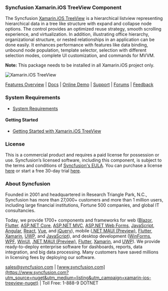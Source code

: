 ### Syncfusion Xamarin.iOS TreeView Component
The Syncfusion [Xamarin.iOS TreeView](https://www.syncfusion.com/xamarin-ios-ui-controls/treeview?utm_source=nuget&utm_medium=listing&utm_campaign=xamarin-ios-treeview-nuget) is a hierarchical listview representing hierarchical data in a tree like structure with expand and collapse node options. The control provides an optimized reuse strategy, smooth scrolling experience, and virtualization. In addition, illustrating office hierarchy, organizational structure, or nested relationships in an application can be done easily. It enhances performance with features like data binding, unbound node population, template selector, selection with different selection modes, complete UI customization, and commands for MVVM.

**Note:** This package needs to be installed in all Xamarin.iOS project only.

![Xamarin.iOS TreeView](https://cdn.syncfusion.com/nuget-readme/xamarin/xamarin-ios-treeview.png)

[Features Overview](https://www.syncfusion.com/xamarin-ios-ui-controls/treeview?utm_source=nuget&utm_medium=listing&utm_campaign=xamarin-ios-treeview-nuget) | [Docs](https://help.syncfusion.com/xamarin-ios/sftreeview/getting-started?utm_source=nuget&utm_medium=listing&utm_campaign=xamarin-ios-treeview-nuget) | [Online Demo](https://github.com/syncfusion/xamarin-demos?utm_source=nuget&utm_medium=listing&utm_campaign=xamarin-ios-treeview-nuget) | [Support](https://www.syncfusion.com/support/directtrac/incidents/newincident?utm_source=nuget&utm_medium=listing&utm_campaign=xamarin-ios-treeview-nuget) | [Forums](https://www.syncfusion.com/forums/xamarin.ios?utm_source=nuget&utm_medium=listing&utm_campaign=xamarin-ios-treeview-nuget) | [Feedback](https://www.syncfusion.com/feedback/xamarin-ios?utm_source=nuget&utm_medium=listing&utm_campaign=xamarin-ios-treeview-nuget)

### System Requirements

* [System Requirements](https://help.syncfusion.com/xamarin-ios/installation-and-upgrade/system-requirements?utm_source=nuget&utm_medium=listing&utm_campaign=xamarin-ios-treeview-nuget)

#### Getting Started

* [Getting Started with Xamarin.iOS TreeView](https://help.syncfusion.com/xamarin-ios/sftreeview/getting-started?utm_source=nuget&utm_medium=listing&utm_campaign=xamarin-ios-treeview-nuget)

### License

This is a commercial product and requires a paid license for possession or use. Syncfusion’s licensed software, including this component, is subject to the terms and conditions of [Syncfusion's EULA](https://www.syncfusion.com/eula/es/?utm_source=nuget&utm_medium=listing&utm_campaign=xamarin-ios-treeview-nuget). You can purchase a license [here](https://www.syncfusion.com/sales/products?utm_source=nuget&utm_medium=listing&utm_campaign=xamarin-ios-treeview-nuget) or start a free 30-day trial [here](https://www.syncfusion.com/account/manage-trials/start-trials?utm_source=nuget&utm_medium=listing&utm_campaign=xamarin-ios-treeview-nuget).

### About Syncfusion

Founded in 2001 and headquartered in Research Triangle Park, N.C., Syncfusion has more than 27,000+ customers and more than 1 million users, including large financial institutions, Fortune 500 companies, and global IT consultancies.
 
Today, we provide 1700+ components and frameworks for web ([Blazor](https://www.syncfusion.com/blazor-components?utm_source=nuget&utm_medium=listing&utm_campaign=xamarin-ios-treeview-nuget), [Flutter](https://www.syncfusion.com/flutter-widgets?utm_source=nuget&utm_medium=listing&utm_campaign=xamarin-ios-treeview-nuget), [ASP.NET Core](https://www.syncfusion.com/aspnet-core-ui-controls?utm_source=nuget&utm_medium=listing&utm_campaign=xamarin-ios-treeview-nuget), [ASP.NET MVC](https://www.syncfusion.com/aspnet-mvc-ui-controls?utm_source=nuget&utm_medium=listing&utm_campaign=xamarin-ios-treeview-nuget), [ASP.NET Web Forms](https://www.syncfusion.com/jquery/aspnet-webforms-ui-controls?utm_source=nuget&utm_medium=listing&utm_campaign=xamarin-ios-treeview-nuget), [JavaScript](https://www.syncfusion.com/javascript-ui-controls?utm_source=nuget&utm_medium=listing&utm_campaign=xamarin-ios-treeview-nuget), [Angular](https://www.syncfusion.com/angular-ui-components?utm_source=nuget&utm_medium=listing&utm_campaign=xamarin-ios-treeview-nuget), [React](https://www.syncfusion.com/react-ui-components?utm_source=nuget&utm_medium=listing&utm_campaign=xamarin-ios-treeview-nuget), [Vue](https://www.syncfusion.com/vue-ui-components?utm_source=nuget&utm_medium=listing&utm_campaign=xamarin-ios-treeview-nuget), and [jQuery](https://www.syncfusion.com/jquery-ui-widgets?utm_source=nuget&utm_medium=listing&utm_campaign=xamarin-ios-treeview-nuget)), mobile ([.NET MAUI (Preview)](https://www.syncfusion.com/maui-controls?utm_source=nuget&utm_medium=listing&utm_campaign=xamarin-ios-treeview-nuget), [Flutter](https://www.syncfusion.com/flutter-widgets?utm_source=nuget&utm_medium=listing&utm_campaign=xamarin-ios-treeview-nuget), [Xamarin](https://www.syncfusion.com/xamarin-ui-controls?utm_source=nuget&utm_medium=listing&utm_campaign=xamarin-ios-treeview-nuget), [UWP](https://www.syncfusion.com/uwp-ui-controls?utm_source=nuget&utm_medium=listing&utm_campaign=xamarin-ios-treeview-nuget), and [JavaScript](https://www.syncfusion.com/javascript-ui-controls?utm_source=nuget&utm_medium=listing&utm_campaign=xamarin-ios-treeview-nuget)), and desktop development ([WinForms](https://www.syncfusion.com/winforms-ui-controls?utm_source=nuget&utm_medium=listing&utm_campaign=xamarin-ios-treeview-nuget), [WPF](https://www.syncfusion.com/wpf-controls?utm_source=nuget&utm_medium=listing&utm_campaign=xamarin-ios-treeview-nuget), [WinUI](https://www.syncfusion.com/winui-controls?utm_source=nuget&utm_medium=listing&utm_campaign=xamarin-ios-treeview-nuget), [.NET MAUI (Preview)](https://www.syncfusion.com/maui-controls?utm_source=nuget&utm_medium=listing&utm_campaign=xamarin-ios-treeview-nuget), [Flutter](https://www.syncfusion.com/flutter-widgets?utm_source=nuget&utm_medium=listing&utm_campaign=xamarin-ios-treeview-nuget), [Xamarin](https://www.syncfusion.com/xamarin-ui-controls?utm_source=nuget&utm_medium=listing&utm_campaign=xamarin-ios-treeview-nuget), and [UWP](https://www.syncfusion.com/uwp-ui-controls?utm_source=nuget&utm_medium=listing&utm_campaign=xamarin-ios-treeview-nuget)). We provide ready-to-deploy enterprise software for dashboards, reports, data integration, and big data processing. Many customers have saved millions in licensing fees by deploying our software.

[sales@syncfusion.com](mailto:sales@syncfusion.com?Subject=Syncfusion%20Xamarin.iOS%20TreeView-%20NuGet) | [www.syncfusion.com](https://www.syncfusion.com?utm_source=nuget&utm_medium=listing&utm_campaign=xamarin-ios-treeview-nuget) | Toll Free: 1-888-9 DOTNET


     